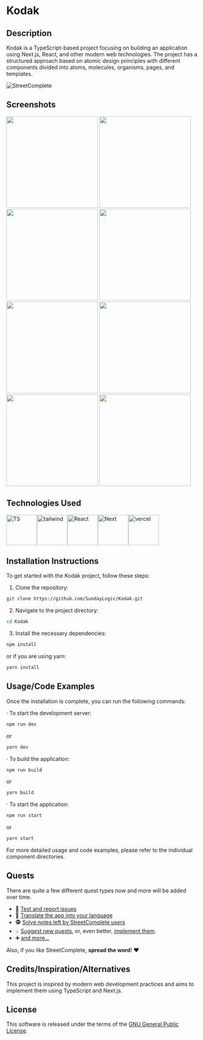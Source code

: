 # Kodak

## Description
Kodak is a TypeScript-based project focusing on building an application using Next.js, React, and other modern web technologies. The project has a structured approach based on atomic design principles with different components divided into atoms, molecules, organisms, pages, and templates.

![StreetComplete](http://www.westnordost.de/streetcomplete/featureGraphic.png)

## Screenshots
<img src="metadata/en/images/phoneScreenshots/screenshot1.png" width="240"/> <img src="metadata/en/images/phoneScreenshots/screenshot2.png" width="240"/> <img src="metadata/en/images/phoneScreenshots/screenshot3.png" width="240"/> <img src="metadata/en/images/phoneScreenshots/screenshot4.png" width="240"/> <img src="metadata/en/images/phoneScreenshots/screenshot5.png" width="240"/> <img src="metadata/en/images/phoneScreenshots/screenshot6.png" width="240"/> <img src="metadata/en/images/phoneScreenshots/screenshot7.png" width="240"/> <img src="metadata/en/images/phoneScreenshots/screenshot8.png" width="240"/>

## Technologies Used

[<img src="https://th.bing.com/th/id/R.8075e9fb9d9e4d38ab81dae248c6dbd0?rik=m8wEkmr8R1U1gA&riu=http%3a%2f%2fpnbmobile.com%2fimages%2ftypescript_logo.png&ehk=wde0lVRVQLeiYmCgdeE%2bTbW2qlCyP7smtUsY5bfYKwI%3d&risl=&pid=ImgRaw&r=0" alt="TS" height="80">](https://play.google.com/store/apps/details?id=de.westnordost.streetcomplete)[<img src="https://codekitapp.com/images/help/free-tailwind-icon@2x.png" alt="tailwind" height="80">](https://play.google.com/store/apps/details?id=de.westnordost.streetcomplete)[<img src="https://th.bing.com/th/id/R.1f27d28017b7708d3f46fd8d1af4a383?rik=r7M8QVqKuyXS6Q&pid=ImgRaw&r=0" alt="React" height="80">](https://f-droid.org/packages/de.westnordost.streetcomplete/)[<img src="https://th.bing.com/th/id/R.6338e3b1fefffb51443e613edd2a6b19?rik=f%2bt%2bkI5dWoUOoA&riu=http%3a%2f%2ftutomarks.fr%2fuploads%2fimages%2ftags%2fnextjs2.png&ehk=hhZGjKQq20ItXrK2%2fYZOVaUmSR%2ff21ec8Dumiw3n3to%3d&risl=&pid=ImgRaw&r=0" alt="Next" height="80">](https://github.com/streetcomplete/StreetComplete/releases/latest)[<img src="https://th.bing.com/th/id/OIP.DjyyR-WqcyVc6nYaLA2XawAAAA?pid=ImgDet&rs=1" alt="vercel" height="80">](https://github.com/streetcomplete/StreetComplete/releases/latest)

## Installation Instructions
To get started with the Kodak project, follow these steps:
1. Clone the repository:
```bash
git clone https://github.com/SundayLogic/Kodak.git
```
2. Navigate to the project directory:
```bash
cd Kodak
```
3. Install the necessary dependencies:
```bash
npm install
```
or if you are using yarn:
```bash
yarn install
```
## Usage/Code Examples
Once the installation is complete, you can run the following commands:

&middot; To start the development server:
```bash
npm run dev
```
or
```bash
yarn dev
```
&middot; To build the application:
```bash
npm run build
```
or
```bash
yarn build
```
&middot; To start the application:
```bash
npm run start
```
or
```bash
yarn start
```
For more detailed usage and code examples, please refer to the individual component directories.

## Quests

There are quite a few different quest types now and more will be added over time.

* 🐛 [Test and report issues](CONTRIBUTING.md#testing-and-reporting-issues)
* 📃 [Translate the app into your language](CONTRIBUTING.md#translating-the-app)
* 🕵️ [Solve notes left by StreetComplete users](CONTRIBUTING.md#solving-notes)
* 💡 [Suggest new quests](CONTRIBUTING.md#suggesting-new-quests), or, even better, [implement them](CONTRIBUTING.md#developing-new-quests).
* ➕ [and more…](CONTRIBUTING.md)

Also, if you like StreetComplete, **spread the word**! ❤️

## Credits/Inspiration/Alternatives
This project is inspired by modern web development practices and aims to implement them using TypeScript and Next.js.

## License

This software is released under the terms of the [GNU General Public License](http://www.gnu.org/licenses/gpl-3.0.html).




